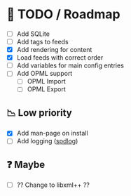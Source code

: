 # :page_with_curl: TODO / Roadmap
* [ ] Add SQLite
* [ ] Add tags to feeds
* [x] Add rendering for content
* [x] Load feeds with correct order
* [ ] Add variables for main config entries
* [ ] Add OPML support
  * [ ] OPML Import
  * [ ] OPML Export

## :chart_with_downwards_trend: Low priority
* [x] Add man-page on install
* [ ] Add logging ([spdlog](https://github.com/gabime/spdlog))

## :question: Maybe
* [ ] ?? Change to libxml++ ??
